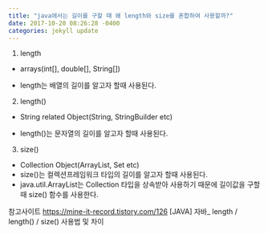 ```yaml
---
title: "java에서는 길이를 구할 때 왜 length와 size를 혼합하여 사용할까?"
date: 2017-10-20 08:26:28 -0400
categories: jekyll update
---
```


1. length
 - arrays(int[], double[], String[])

 - length는 배열의 길이를 알고자 할때 사용된다.

2. length()
 - String related Object(String, StringBuilder etc)

 - length()는 문자열의 길이를 알고자 할때 사용된다.

3. size()
 - Collection Object(ArrayList, Set etc)
 - size()는 컬렉션프레임워크 타입의 길이를 알고자 할때 사용된다.
 - java.util.ArrayList는 Collection 타입을 상속받아 사용하기 때문에 길이값을 구할 때 size() 함수를 사용한다.


참고사이트 
https://mine-it-record.tistory.com/126 [JAVA] 자바_ length / length() / size() 사용법 및 차이


[jekyll-docs]: https://jekyllrb.com/docs/home
[jekyll-gh]:   https://github.com/jekyll/jekyll
[jekyll-talk]: https://talk.jekyllrb.com/
